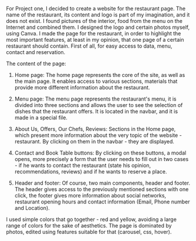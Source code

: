 For Project one, I decided to create a website for the restaurant page. The name of the restaurant, its content and logo is part of my imagination, and it does not exist. I found pictures of the interior, food from the menu on the Internet and combined them. I designed the logo and certain photos myself, using Canva. I made the page for the restaurant, in order to highlight the most important features, at least in my opinion, that one page of a certain restaurant should contain. First of all, for easy access to data, menu, contact and reservation.

The content of the page:

1. Home page: 
The home page represents the core of the site, as well as the main page. It enables access to various sections, materials that provide more different information about the restaurant.

2. Menu page: 
The menu page represents the restaurant's menu, it is divided into three sections and allows the user to see the selection of dishes that the restaurant offers. It is located in the navbar, and it is made in a special file.

3. About Us, Offers, Our Chefs, Reviews: 
Sections in the Home page, which present more information about the very topic of the website - restaurant. By clicking on them in the navbar - they are displayed.

4. Contact and Book Table buttons: 
By clicking on these buttons, a modal opens, more precisely a form that the user needs to fill out in two cases - if he wants to contact the restaurant (state his opinion, recommendations, reviews) and if he wants to reserve a place.

5. Header and footer: 
Of course, two main components, header and footer. The header gives access to the previously mentioned sections with one click, the footer gives more information about social networks, restaurant opening hours and contact information (Email, Phone number and Location).

I used simple colors that go together - red and yellow, avoiding a large range of colors for the sake of aesthetics. The page is dominated by photos, edited using features suitable for that (carousel, css, hover).